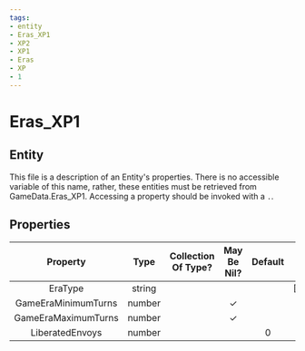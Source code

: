 ```yaml
---
tags:
- entity
- Eras_XP1
- XP2
- XP1
- Eras
- XP
- 1
---
```

# Eras_XP1
## Entity
This file is a description of an Entity's properties. There is no accessible variable of this name, rather, these entities must be retrieved from GameData.Eras_XP1. Accessing a property should be invoked with a `.`.
## Properties
|	Property	|	Type	|	Collection Of Type?	|	May Be Nil?	|	Default	|	References	|	Key	|	Notes	|
|	:-:	|	:-:	|	:-:	|	:-:	|	:-:	|	:-:	|	:-:	|	-:	|
|	EraType	|	string	|		|		|		|	[[Era]].EraType	|	✓	|	|
|	GameEraMinimumTurns	|	number	|		|	✓	|		|		|		|	|
|	GameEraMaximumTurns	|	number	|		|	✓	|		|		|		|	|
|	LiberatedEnvoys	|	number	|		|		|	0	|		|		|	|

